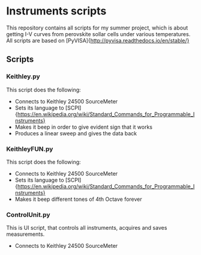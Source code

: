 # Instruments scripts

This repository contains all scripts for my summer project, which is about getting I-V curves from perovskite sollar cells under various temperatures.
All scripts are based on [PyVISA]{http://pyvisa.readthedocs.io/en/stable/}

## Scripts ##

### Keithley.py ###
This script does the following:
- Connects to Keithley 24500 SourceMeter
- Sets its language to [SCPI]{https://en.wikipedia.org/wiki/Standard_Commands_for_Programmable_Instruments}
- Makes it beep in order to give evident sign that it works
- Produces a linear sweep and gives the data back

### KeithleyFUN.py ###
This script does the following:
- Connects to Keithley 24500 SourceMeter
- Sets its language to [SCPI]{https://en.wikipedia.org/wiki/Standard_Commands_for_Programmable_Instruments}
- Makes it beep different tones of 4th Octave forever

### ControlUnit.py ###
This is UI script, that controls all instruments, acquires and saves measurements.
- Connects to Keithley 24500 SourceMeter
